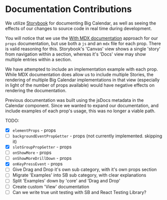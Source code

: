 # Documentation Contributions

We utilize [Storybook](https://storybook.js.org) for documenting Big Calendar, as well as seeing the effects of our changes to source code in real time during development.

You will notice that we use the [With MDX documentation](https://storybook.js.org/docs/react/writing-docs/docs-page#with-mdx-documentation) approach for our `props` documentation, but use both a `js` and an `mdx` file for each prop. There is valid reasoning for this. Storybook's 'Canvas' view shows a single 'story' from navigation within a section, whereas it's 'Docs' view may show multiple entries within a section.

We have attempted to include an implementation example with each prop. While MDX documentation does allow us to include multiple Stories, the rendering of multiple Big Calendar implementations in that view (especially in light of the number of props available) would have negative effects on rendering the documentation.

Previous documentation was built using the jsDocs metadata in the Calendar component. Since we wanted to expand our documentation, and include examples of each prop's usage, this was no longer a viable path.

TODO:

- [x] `elementProps` - props
- [ ] `backgroundEventPropGetter` - props (not currently implemented. skipping it)
- [x] `slotGroupPropGetter` - props
- [ ] `onShowMore` - props
- [ ] `onShowMoreDrillDown` - props
- [x] `onKeyPressEvent` - props
- [ ] Give Drag and Drop it's own sub category, with it's own props section
- [ ] Migrate 'Examples' into SB sub category, with clear explanations
- [ ] Split 'Examples' down by 'core' and 'Drag and Drop'
- [ ] Create custom 'View' documentation
- [ ] Can we write true unit testing with SB and React Testing Library?
